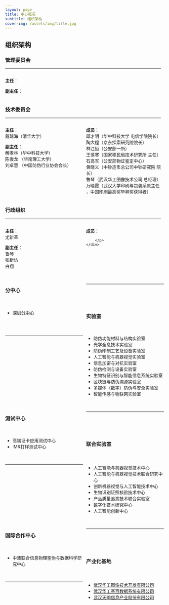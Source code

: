 ```yaml
---
layout: page
title: 中心概况
subtitle: 组织架构
cover-img: /assets/img/title.jpg
---
```

<!--
 * @Author: Conghao Wong
 * @Date: 2023-03-08 19:13:03
 * @LastEditors: Conghao Wong
 * @LastEditTime: 2023-03-12 11:40:46
 * @Description: file content
 * @Github: https://cocoon2wong.github.io
 * Copyright 2023 Conghao Wong, All Rights Reserved.
-->

<link rel="stylesheet" type="text/css" href="/assets/css/user.css">

## 组织架构

<style>

.t_head {
    width: 15%;
    font-weight: bold;
}

.t_content_1 {
    width: 40%;
}

.t_content_2 {
    width: 45%;
}

.t_grid {
    display: grid;
    grid-template-columns: 50% 50%;
    grid-gap: 20px 2%;
}

</style>

### 管理委员会
---

<div class="t_grid">
    <div>
        <p><strong class="h_01">主任</strong>：</p>
        <p><strong class="h_02">副主任</strong>：</p>
    </div>   
</div>


### 技术委员会
---

<div class="t_grid">
    <div>
        <p>
            <strong class="h_01">主任</strong>：<br>
            戴琼海（清华大学）
        </p>
            <p><strong class="h_02">副主任</strong>：<br>
                解孝林（华中科技大学）<br>
                陈俊龙 （华南理工大学）<br>
                刘卓慧 （中国防伪行业协会会长）
            </p>
    </div>   
    <div>
        <p>
            <strong class="h_03">成员</strong>：<br>
            邱才明（华中科技大学 电信学院院长）<br>
            陶大程（京东探索研究院院长）<br>
            林江恒（公安部一所）<br>
            王慎寒（国家移民局技术研究所 主任）<br>
            石高军（公安部物证鉴定中心）<br>
            黄晓义（中钞造币总公司中钞研究院 院长）<br>
            鲁琴（武汉华工图像技术公司 总经理）<br>
            万晓霞（武汉大学印刷与包装系原主任 ，中国印刷最高奖毕昇奖获得者）
        </p>
    </div>
</div>

### 行政组织
---

<div class="t_grid">
    <div>
        <p>
            <strong class="h_01">主任</strong>：<br>
            尤新革
        </p>
            <p><strong class="h_02">副主任</strong>：<br>
                鲁琴 <br>
                张新坊 <br>
                白翔 
            </p>
    </div>   
    <div>
        <p>
            <strong class="h_03">成员</strong>：<br>
            
        </p>
    </div>
</div>

### 分中心
---

- [深圳分中心](http://shenzhen.hust.edu.cn/info/1025/1214.htm)

### 实验室
---

- 防伪功能材料与结构实验室
- 光学全息技术实验室
- 防伪印制工艺及设备实验室
- 人工智能与机器视觉实验室
- 信息加密与对抗实验室
- 防伪检测与设备实验室
- 生物特征识别与智能信息系统实验室
- 区块链与防伪溯源实验室
- 多媒体（数字）防伪与安全实验室
- 智能传感与物联网实验室

### 测试中心
---

- 高端证卡应用测试中心
- IMR打样测试中心

### 联合实验室
---

- 人工智能与机器视觉技术中心
- 人工智能与机器视觉技术联合研究中心
- 创新机器视觉与人工智能技术中心
- 生物识别证照核验技术中心
- 产品质量追溯技术联合实验室
- 数字化技术研究中心
- 人工智能创新中心

### 国际合作中心
---

- 中澳联合信息物理鉴伪与数据科学研究中心

### 产业化基地
---

- [武汉华工图像技术开发有限公司](https://www.hgimage.com/)
- [武汉华工赛百数据系统有限公司](https://www.hgcyberdata.com/)
- [武汉天喻信息产业股份有限公司](http://www.whty.com.cn/)
